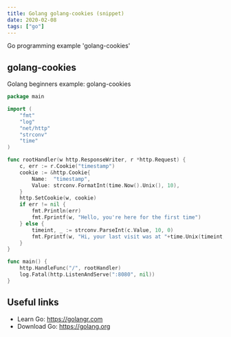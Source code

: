```yaml
---
title: Golang golang-cookies (snippet)
date: 2020-02-08
tags: ["go"]
---
```

Go programming example 'golang-cookies'


## golang-cookies

Golang beginners example: golang-cookies

```go
package main

import (
	"fmt"
	"log"
	"net/http"
	"strconv"
	"time"
)

func rootHandler(w http.ResponseWriter, r *http.Request) {
	c, err := r.Cookie("timestamp")
	cookie := &http.Cookie{
		Name:  "timestamp",
		Value: strconv.FormatInt(time.Now().Unix(), 10),
	}
	http.SetCookie(w, cookie)
	if err != nil {
		fmt.Println(err)
		fmt.Fprintf(w, "Hello, you're here for the first time")
	} else {
		timeint, _ := strconv.ParseInt(c.Value, 10, 0)
		fmt.Fprintf(w, "Hi, your last visit was at "+time.Unix(timeint, 0).Format("15:04:05"))
	}
}

func main() {
	http.HandleFunc("/", rootHandler)
	log.Fatal(http.ListenAndServe(":8080", nil))
}

```

## Useful links

- Learn Go: https://golangr.com
- Download Go: https://golang.org
